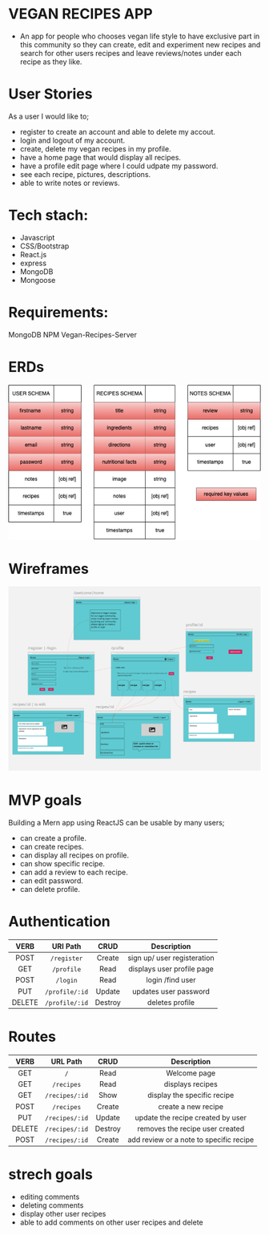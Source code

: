 # VEGAN RECIPES APP
- An app for people who chooses vegan life style to have exclusive part in this community so they can create, edit and experiment new recipes and search for other users recipes and leave reviews/notes under each recipe as they like.

# User Stories
As a user I would like to; 
- register to create an account and able to delete my accout.
- login and logout of my account.
- create, delete my vegan recipes in my profile.
- have a home page that would display all recipes.
- have a profile edit page where I could udpate my password.
- see each recipe, pictures, descriptions.
- able to write notes or reviews.

# Tech stach:
- Javascript
- CSS/Bootstrap
- React.js
- express
- MongoDB
- Mongoose

# Requirements:
MongoDB
NPM
Vegan-Recipes-Server

# ERDs 
![Wireframes](public/wireframes/userschema.png)

# Wireframes
![Wireframes](public/wireframes/routeswireframe.png)

# MVP goals
Building a Mern app using ReactJS can be usable by many users;
- can create a profile.
- can create recipes.
- can display all recipes on profile.
- can show specific recipe.
- can add a review to each recipe.
- can edit password.
- can delete profile.


# Authentication
| VERB   | URI Path                    | CRUD            | Description                             |
| :----: | :-------------------------: | :-------------: | :-------------------------------------: |
| POST   | `/register`                 | Create          | sign up/ user registeration             |
| GET    | `/profile`                  | Read            | displays user profile page              |
| POST   | `/login`                    | Read            | login /find user                        |
| PUT    | `/profile/:id`              | Update          | updates user password                   |
| DELETE | `/profile/:id`              | Destroy         | deletes profile                         |

# Routes
| VERB   | URL Path                    | CRUD           | Description                              |
| :----: | :-------------------------: | :------------: | :--------------------------------------: |
| GET    | `/`                         | Read           | Welcome page                            |
| GET    | `/recipes`                  | Read           | displays recipes                         |
| GET    | `/recipes/:id`              | Show           | display the specific recipe              |
| POST   | `/recipes`                  | Create         | create a new recipe                      |
| PUT    | `/recipes/:id`              | Update         | update the recipe created by user        |
| DELETE | `/recipes/:id`              | Destroy        | removes the recipe user created          |
| POST   | `/recipes/:id`              | Create         | add review or a note to specific recipe  |

# strech goals
- editing comments 
- deleting comments
- display other user recipes
- able to add comments on other user recipes and delete
